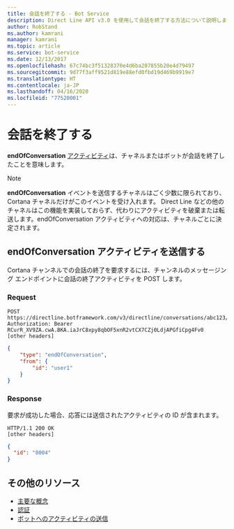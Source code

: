```yaml
---
title: 会話を終了する - Bot Service
description: Direct Line API v3.0 を使用して会話を終了する方法について説明します。
author: RobStand
ms.author: kamrani
manager: kamrani
ms.topic: article
ms.service: bot-service
ms.date: 12/13/2017
ms.openlocfilehash: 67c74bc3f51328370e4d6ba207855b20e4d79497
ms.sourcegitcommit: 9d77f3aff9521d819e88efd0fbd19d469b9919e7
ms.translationtype: HT
ms.contentlocale: ja-JP
ms.lasthandoff: 04/16/2020
ms.locfileid: "77520001"
---
```

# <a name="end-a-conversation"></a>会話を終了する

**endOfConversation** [アクティビティ](https://aka.ms/botSpecs-activitySchema)は、チャネルまたはボットが会話を終了したことを意味します。 

> [!NOTE] 
> **endOfConversation** イベントを送信するチャネルはごく少数に限られており、Cortana チャネルだけがこのイベントを受け入れます。 Direct Line などの他のチャネルはこの機能を実装しておらず、代わりにアクティビティを破棄または転送します。endOfConversation アクティビティへの対応は、チャネルごとに決定されます。

## <a name="send-an-endofconversation-activity"></a>endOfConversation アクティビティを送信する

Cortana チャンネルでの会話の終了を要求するには、チャンネルのメッセージング エンドポイントに会話の終了アクティビティを POST します。

### <a name="request"></a>Request

```http
POST https://directline.botframework.com/v3/directline/conversations/abc123/activities
Authorization: Bearer RCurR_XV9ZA.cwA.BKA.iaJrC8xpy8qbOF5xnR2vtCX7CZj0LdjAPGfiCpg4Fv0
[other headers]
```

```json
{
    "type": "endOfConversation",
    "from": {
        "id": "user1"
    }
}
```

### <a name="response"></a>Response

要求が成功した場合、応答には送信されたアクティビティの ID が含まれます。

```http
HTTP/1.1 200 OK
[other headers]
```

```json
{
  "id": "0004"
}
```

## <a name="additional-resources"></a>その他のリソース

- [主要な概念](bot-framework-rest-direct-line-3-0-concepts.md)
- [認証](bot-framework-rest-direct-line-3-0-authentication.md)
- [ボットへのアクティビティの送信](bot-framework-rest-direct-line-3-0-send-activity.md)
